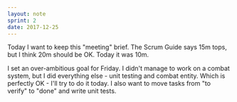 ```yaml
---
layout: note
sprint: 2
date: 2017-12-25
---
```

Today I want to keep this "meeting" brief. The Scrum Guide says 15m tops, but I think 20m should be OK. Today it was 10m.

I set an over-ambitious goal for Friday. I didn't manage to work on a combat system, but I did everything else - unit testing and combat entity. Which is perfectly OK - I'll try to do it today. I also want to move tasks from "to verify" to "done" and write unit tests.

